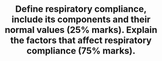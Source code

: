 ---
title: "Define respiratory compliance, include its components and their normal values (25% marks). Explain the factors that affect respiratory compliance (75% marks)."
entityType: SAQ
exam: PEX
college: CICM
year: 2022
sitting: A
question: 3
passRate: 27
EC_expectedDomains:
- "A concise definition and distinguish between the different types of compliance"
- "The relevant components of compliance and the factors that influence it"
EC_extraCredit:
- "Marks were maximised by dividing the impacts into those that altered lung compliance versus those that impacted on chest wall compliance, and the better candidates explained how and why compliance was affected."
EC_errorsCommon:
- "The imprecise use of terminology often created the impression of a lack of fundamental understanding of this key concept."
- "A lack of detail in describing the relevant components of compliance and the factors that influence it, immediately limited the capacity of some candidates to achieve an adequate score."
- "Most candidates provided less than half of these factors and only provided a list rather than explaining how compliance was impacted."
- "Confusion often arose from the imprecise use of arrows with the result that candidates frequently demonstrated an incorrect fact in relation to the direction of the arrow."
---